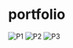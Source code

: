 # portfolio
![P1](https://github.com/Priyamandal00/portfolio/assets/150729344/6b4363d7-c55e-4371-88cb-8491f518cef6)
![P2](https://github.com/Priyamandal00/portfolio/assets/150729344/b1cc3441-c127-4e2b-91ba-248e8d1a0878)
![P3](https://github.com/Priyamandal00/portfolio/assets/150729344/d3f56898-6817-4ce4-b777-39a8f8ef97db)
